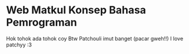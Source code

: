 # Web Matkul Konsep Bahasa Pemrograman
Hok tohok ada tohok coy
Btw Patchouli imut banget (pacar gweh!!)
I love patchyy :3
